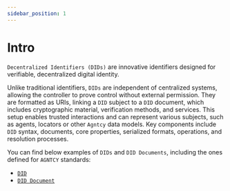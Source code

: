 ```yaml
---
sidebar_position: 1
---
```


# Intro

`Decentralized Identifiers (DIDs)` are innovative identifiers designed for verifiable, decentralized digital identity.

Unlike traditional identifiers, `DIDs` are independent of centralized systems, allowing the controller to prove control without external permission. They are formatted as URIs, linking a `DID` subject to a `DID` document, which includes cryptographic material, verification methods, and services. This setup enables trusted interactions and can represent various subjects, such as agents, locators or other `Agntcy` data models. Key components include `DID` syntax, documents, core properties, serialized formats, operations, and resolution processes.

You can find below examples of `DIDs` and `DID Documents`, including the ones defined for `AGNTCY` standards:

- [`DID`](/docs/id)
- [`DID Document`](/docs/id/id-document)

